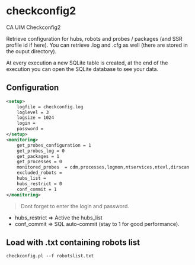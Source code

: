 # checkconfig2
CA UIM Checkconfig2

Retrieve configuration for hubs, robots and probes / packages (and SSR profile id if here). You can retrieve .log and .cfg as well (there are stored in the ouput directory).

At every execution a new SQLite table is created, at the end of the execution you can open the SQLite database to see your data.

## Configuration 

```xml
<setup>
    logfile = checkconfig.log
    loglevel = 3
    logsize = 1024
    login = 
    password = 
</setup>
<monitoring>
    get_probes_configuration = 1
    get_probes_log = 0
    get_packages = 1
    get_processes = 0
    monitored_probes  = cdm,processes,logmon,ntservices,ntevl,dirscan
    excluded_robots =
    hubs_list =
    hubs_restrict = 0
    conf_commit = 1
</monitoring>
``` 

> Dont forget to enter the login and password.

- hubs_restrict => Active the hubs_list
- conf_commit => SQL auto-commit (stay to 1 for good performance).


## Load with .txt containing robots list

```
checkconfig.pl --f robotslist.txt
```
